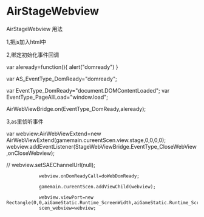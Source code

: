 # AirStageWebview
AirStageWebview 用法

1,把js加入html中
<script type="text/javascript" src="/i/extra/AirWebViewBridge.js"></script>


2,绑定初始化事件回调 

var aleready=function(){
    alert("domready")
}

var AS_EventType_DomReady="domready";



var EventType_DomReady="document.DOMContentLoaded";
var EventType_PageAllLoad="window.load";


AirWebViewBridge.on(EventType_DomReady,aleready);

3,as里侦听事件

var webview:AirWebViewExtend=new AirWebViewExtend(gamemain.cureentScen.view.stage,0,0,0,0);
				webview.addEventListener(StageWebViewBridge.EventType_CloseWebView,onCloseWebview);
				
//				webview.setSAEChannelUrl(null);
				
				webview.onDomReadyCall=doWebDomReady;
				
				gamemain.cureentScen.addViewChild(webview);
				
				webview.viewPort=new Rectangle(0,0,aiGameStatic.Runtime_ScreenWidth,aiGameStatic.Runtime_ScreenHeight);
				scen_webview=webview;
        
        
        


